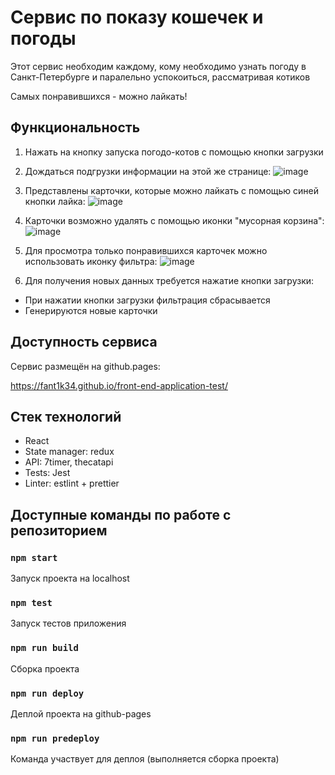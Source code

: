 # Сервис по показу кошечек и погоды

Этот сервис необходим каждому, кому необходимо узнать погоду в Санкт-Петербурге и паралельно успокоиться, рассматривая котиков

Самых понравившихся - можно лайкать!

## Функциональность

1. Нажать на кнопку запуска погодо-котов с помощью кнопки загрузки

2. Дождаться подгрузки информации на этой же странице:
![image](https://user-images.githubusercontent.com/45245696/152268177-f1caefb3-0732-43dd-ad49-7e5d6346b583.png)

3. Представлены карточки, которые можно лайкать с помощью синей кнопки лайка:
![image](https://user-images.githubusercontent.com/45245696/152268217-db0bc668-6d5d-4d11-854a-fb96185b4440.png)

4. Карточки возможно удалять с помощью иконки "мусорная корзина":
![image](https://user-images.githubusercontent.com/45245696/152268255-2bcbaa61-0708-419d-a6c8-0ebb585491a6.png)

5. Для просмотра только понравившихся карточек можно использовать иконку фильтра:
![image](https://user-images.githubusercontent.com/45245696/152268285-db972bf9-e2a3-47e5-930d-b142084053b1.png)

6. Для получения новых данных требуется нажатие кнопки загрузки:
-   При нажатии кнопки загрузки фильтрация сбрасывается
-   Генерируются новые карточки

## Доступность сервиса

Сервис размещён на github.pages:

https://fant1k34.github.io/front-end-application-test/

## Стек технологий
-   React
-   State manager: redux
-   API: 7timer, thecatapi
-   Tests: Jest
-   Linter: estlint + prettier


## Доступные команды по работе с репозиторием

### `npm start`

Запуск проекта на localhost

### `npm test`

Запуск тестов приложения

### `npm run build`

Сборка проекта

### `npm run deploy`

Деплой проекта на github-pages

### `npm run predeploy`

Команда участвует для деплоя (выполняется сборка проекта)
